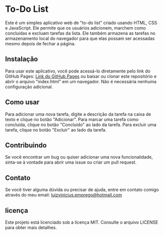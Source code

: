 # To-Do List
Este é um simples aplicativo web de "to-do list" criado usando HTML, CSS e JavaScript. Ele permite que os usuários adicionem, marchem como concluídas e excluam tarefas da lista. Ele também armazena as tarefas no armazenamento local do navegador para que elas possam ser acessadas mesmo depois de fechar a página.

## Instalação
Para usar este aplicativo, você pode acessá-lo diretamente pelo link do GitHub Pages: [Link do GitHub Pages](https://lernencode.github.io/simple-todo-list/) ou baixar ou clonar este repositório e abrir o arquivo "index.html" em um navegador. Não é necessária nenhuma configuração adicional.

## Como usar
Para adicionar uma nova tarefa, digite a descrição da tarefa na caixa de texto e clique no botão "Adicionar". Para marcar uma tarefa como concluída, clique no botão "Concluído" ao lado da tarefa. Para excluir uma tarefa, clique no botão "Excluir" ao lado da tarefa.

## Contribuindo
Se você encontrar um bug ou quiser adicionar uma nova funcionalidade, sinta-se à vontade para abrir uma issue ou criar um pull request.

## Contato
Se você tiver alguma dúvida ou precisar de ajuda, entre em contato comigo através do meu email: luizvinicius.emprego@hotmail.com

## licença
Este projeto está licenciado sob a licença MIT. Consulte o arquivo LICENSE para obter mais detalhes.

